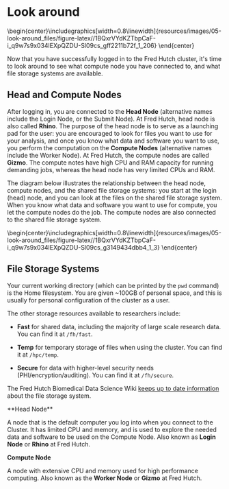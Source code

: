 

# Look around


\begin{center}\includegraphics[width=0.8\linewidth]{resources/images/05-look-around_files/figure-latex//1BQxrVYdKZTbpCaF-i_q9w7s9x034lEXpQZDU-Sl09cs_gff2211b72f_1_206} \end{center}

Now that you have successfully logged in to the Fred Hutch cluster, it's time to look around to see what compute node you have connected to, and what file storage systems are available.

## Head and Compute Nodes

After logging in, you are connected to the **Head Node** (alternative names include the Login Node, or the Submit Node). At Fred Hutch, head node is also called **Rhino**. The purpose of the head node is to serve as a launching pad for the user: you are encouraged to look for files you want to use for your analysis, and once you know what data and software you want to use, you perform the computation on the **Compute Nodes** (alternative names include the Worker Node). At Fred Hutch, the compute nodes are called **Gizmo**. The compute notes have high CPU and RAM capacity for running demanding jobs, whereas the head node has very limited CPUs and RAM.

The diagram below illustrates the relationship between the head node, compute nodes, and the shared file storage systems: you start at the login (head) node, and you can look at the files on the shared file storage system. When you know what data and software you want to use for compute, you let the compute nodes do the job. The compute nodes are also connected to the shared file storage system.


\begin{center}\includegraphics[width=0.8\linewidth]{resources/images/05-look-around_files/figure-latex//1BQxrVYdKZTbpCaF-i_q9w7s9x034lEXpQZDU-Sl09cs_g3149434dbb4_1_3} \end{center}

## File Storage Systems

Your current working directory (which can be printed by the `pwd` command) is the Home filesystem. You are given \~100GB of personal space, and this is usually for personal configuration of the cluster as a user.

The other storage resources available to researchers include:

-   **Fast** for shared data, including the majority of large scale research data. You can find it at `/fh/fast`.

-   **Temp** for temporary storage of files when using the cluster. You can find it at `/hpc/temp`.

-   **Secure** for data with higher-level security needs (PHI/encryption/auditing). You can find it at `/fh/secure`.

The Fred Hutch Biomedical Data Science Wiki [keeps up to date information](https://sciwiki.fredhutch.org/scicomputing/store_posix/) about the file storage system.


<div class = "dictionary">
**Head Node**  
  
A node that is the default computer you log into when you connect to the Cluster. It has limited CPU and memory, and is used to explore the needed data and software to be used on the Compute Node. Also known as **Login Node** or **Rhino** at Fred Hutch.

**Compute Node** 

A node with extensive CPU and memory used for high performance computing. Also known as the **Worker Node** or **Gizmo** at Fred Hutch. 

</div>

